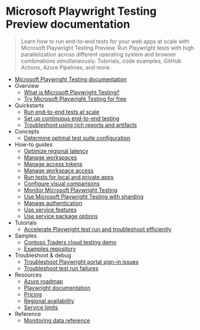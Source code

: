 # Microsoft Playwright Testing Preview documentation
> Learn how to run end-to-end tests for your web apps at scale with Microsoft Playwright Testing Preview. Run Playwright tests with high parallelization across different operating system and browser combinations simultaneously. Tutorials, code examples, GitHub Actions, Azure Pipelines, and more.
  - [Microsoft Playwright Testing documentation](https://learn.microsoft.com/en-us/azure/playwright-testing/)
  - Overview
    - [What is Microsoft Playwright Testing?](https://learn.microsoft.com/en-us/azure/playwright-testing/overview-what-is-microsoft-playwright-testing)
    - [Try Microsoft Playwright Testing for free](https://learn.microsoft.com/en-us/azure/playwright-testing/how-to-try-playwright-testing-free)
  - Quickstarts
    - [Run end-to-end tests at scale](https://learn.microsoft.com/en-us/azure/playwright-testing/quickstart-run-end-to-end-tests)
    - [Set up continuous end-to-end testing](https://learn.microsoft.com/en-us/azure/playwright-testing/quickstart-automate-end-to-end-testing)
    - [Troubleshoot using rich reports and artifacts](https://learn.microsoft.com/en-us/azure/playwright-testing/quickstart-generate-rich-reports-for-tests)
  - Concepts
    - [Determine optimal test suite configuration](https://learn.microsoft.com/en-us/azure/playwright-testing/concept-determine-optimal-configuration)
  - How-to guides
    - [Optimize regional latency](https://learn.microsoft.com/en-us/azure/playwright-testing/how-to-optimize-regional-latency)
    - [Manage workspaces](https://learn.microsoft.com/en-us/azure/playwright-testing/how-to-manage-playwright-workspace)
    - [Manage access tokens](https://learn.microsoft.com/en-us/azure/playwright-testing/how-to-manage-access-tokens)
    - [Manage workspace access](https://learn.microsoft.com/en-us/azure/playwright-testing/how-to-manage-workspace-access)
    - [Run tests for local and private apps](https://learn.microsoft.com/en-us/azure/playwright-testing/how-to-test-local-applications)
    - [Configure visual comparisons](https://learn.microsoft.com/en-us/azure/playwright-testing/how-to-configure-visual-comparisons)
    - [Monitor Microsoft Playwright Testing](https://learn.microsoft.com/en-us/azure/playwright-testing/monitor-playwright-testing)
    - [Use Microsoft Playwright Testing with sharding](https://learn.microsoft.com/en-us/azure/playwright-testing/playwright-testing-reporting-with-sharding)
    - [Manage authentication](https://learn.microsoft.com/en-us/azure/playwright-testing/how-to-manage-authentication)
    - [Use service features](https://learn.microsoft.com/en-us/azure/playwright-testing/how-to-use-service-features)
    - [Use service package options](https://learn.microsoft.com/en-us/azure/playwright-testing/how-to-use-service-config-file)
  - Tutorials
    - [Accelerate Playwright test run and troubleshoot efficiently](https://learn.microsoft.com/en-us/azure/playwright-testing/tutorial-run-end-to-end-tests)
  - Samples
    - [Contoso Traders cloud testing demo](https://github.com/microsoft/contosotraders-cloudtesting/)
    - [Examples repository](https://github.com/microsoft/playwright-testing-service/)
  - Troubleshoot & debug
    - [Troubleshoot Playwright portal sign-in issues](https://learn.microsoft.com/en-us/azure/playwright-testing/troubleshoot-unable-sign-into-playwright-portal)
    - [Troubleshoot test run failures](https://learn.microsoft.com/en-us/azure/playwright-testing/troubleshoot-test-run-failures)
  - Resources
    - [Azure roadmap](https://azure.microsoft.com/roadmap/)
    - [Playwright documentation](https://playwright.dev/)
    - [Pricing](https://aka.ms/mpt/pricing)
    - [Regional availability](https://azure.microsoft.com/regions/services/)
    - [Service limits](https://learn.microsoft.com/en-us/azure/playwright-testing/resource-limits-quotas-capacity)
  - Reference
    - [Monitoring data reference](https://learn.microsoft.com/en-us/azure/playwright-testing/monitor-playwright-testing-reference)
